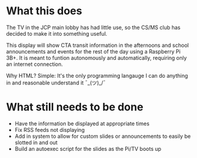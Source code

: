 # What this does
The TV in the JCP main lobby has had little use, so the CS/MS club has decided to make it into something useful.

This display will show CTA transit information in the afternoons and school announcements and events for the rest of the day using a Raspberry Pi 3B+. It is meant to funtion autonomously and automatically, requiring only an internet connection.

Why HTML? Simple: It's the only programming langauge I can do anything in and reasonable understand it ¯\_(ツ)_/¯

# What still needs to be done
  - Have the information be displayed at appropriate times
  - Fix RSS feeds not displaying
  - Add in system to allow for custom slides or announcements to easily be slotted in and out
  - Build an autoexec script for the slides as the Pi/TV boots up
